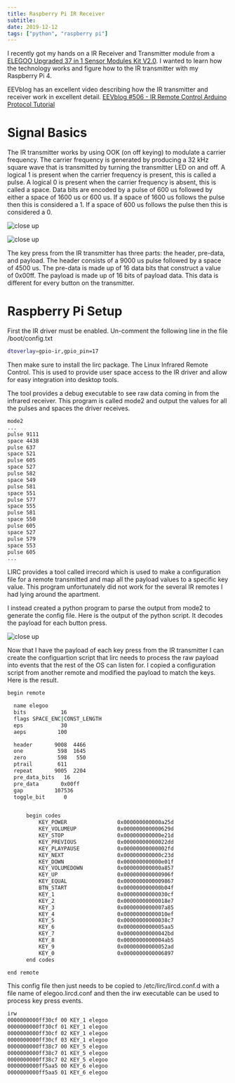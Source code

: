 ```yaml
---
title: Raspberry Pi IR Receiver
subtitle:
date: 2019-12-12
tags: ["python", "raspberry pi"]
---
```

I recently got my hands on a IR Receiver and Transmitter module from a [ELEGOO Upgraded 37 in 1 Sensor Modules Kit V2.0](https://www.elegoo.com/product/elegoo-upgraded-37-in-1-sensor-modules-kit-v2-0/).  I wanted to learn how the technology works and figure how to the IR transmitter with my Raspberry Pi 4.

EEVblog has an excellent video describing how the IR transmitter and receiver work in excellent detail. [EEVblog #506 - IR Remote Control Arduino Protocol Tutorial](https://www.youtube.com/watch?v=BUvFGTxZBG8)

# Signal Basics

The IR transmitter works by using OOK (on off keying) to modulate a carrier frequency.  The carrier frequency is generated by producing a 32 kHz square wave that is transmitted by turning the transmitter LED on and off.  A logical 1 is present when the carrier frequency is present, this is called a pulse.  A logical 0 is present when the carrier frequency is absent, this is called a space.  Data bits are encoded by a pulse of 600 us followed by either a space of 1600 us or 600 us.  If a space of 1600 us follows the pulse then this is considered a 1.  If a space of 600 us follows the pulse then this is considered a 0.

![close up](/img/raspberry-pi-ir-receiver/close-up-scope.png)

![close up](/img/raspberry-pi-ir-receiver/far-out-scope.png)

The key press from the IR transmitter has three parts: the header, pre-data, and payload.  The header consists of a 9000 us pulse followed by a space of 4500 us.  The pre-data is made up of 16 data bits that construct a value of 0x00ff.  The payload is made up of 16 bits of payload data.  This data is different for every button on the transmitter.

# Raspberry Pi Setup

First the IR driver must be enabled.  Un-comment the following line in the file /boot/config.txt

```sh
dtoverlay=gpio-ir,gpio_pin=17
```

Then make sure to install the lirc package.  The Linux Infrared Remote Control.  This is used to provide user space access to the IR driver and allow for easy integration into desktop tools.

The tool provides a debug executable to see raw data coming in from the infrared receiver.  This program is called mode2 and output the values for all the pulses and spaces the driver receives.

```sh
mode2
...
pulse 9111
space 4438
pulse 637
space 521
pulse 605
space 527
pulse 582
space 549
pulse 581
space 551
pulse 577
space 555
pulse 581
space 550
pulse 605
space 527
pulse 579
space 553
pulse 605
...
```

LIRC provides a tool called irrecord which is used to make a configuration file for a remote transmitted and map all the payload values to a specific key value.  This program unfortunately did not work for the several IR remotes I had lying around the apartment.

I instead created a python program to parse the output from mode2 to generate the config file.  Here is the output of the python script.  It decodes the payload for each button press.

![close up](/img/raspberry-pi-ir-receiver/python-script.png)



Now that I have the payload of each key press from the IR transmitter I can create the configuartion script that lirc needs to process the raw payload into events that the rest of the OS can listen for.  I copied a configuration script from another remote and modified the payload to match the keys.  Here is the result.

```sh
begin remote

  name elegoo
  bits           16
  flags SPACE_ENC|CONST_LENGTH
  eps            30
  aeps          100

  header       9008  4466
  one           598  1645
  zero          598   550
  ptrail        611
  repeat       9005  2204
  pre_data_bits   16
  pre_data       0x00ff
  gap          107536
  toggle_bit      0


      begin codes
          KEY_POWER                0x000000000000a25d
          KEY_VOLUMEUP             0x000000000000629d
          KEY_STOP                 0x000000000000e21d
          KEY_PREVIOUS             0x00000000000022dd
          KEY_PLAYPAUSE            0x00000000000002fd
          KEY_NEXT                 0x000000000000c23d
          KEY_DOWN                 0x000000000000e01f
          KEY_VOLUMEDOWN           0x000000000000a857
          KEY_UP                   0x000000000000906f
          KEY_EQUAL                0x0000000000009867
          BTN_START                0x000000000000b04f
          KEY_1                    0x00000000000030cf
          KEY_2                    0x00000000000018e7
          KEY_3                    0x0000000000007a85
          KEY_4                    0x00000000000010ef
          KEY_5                    0x00000000000038c7
          KEY_6                    0x0000000000005aa5
          KEY_7                    0x00000000000042bd
          KEY_8                    0x0000000000004ab5
          KEY_9                    0x00000000000052ad
          KEY_0                    0x0000000000006897
      end codes

end remote
```

This config file then just needs to be copied to /etc/lirc/lircd.conf.d with a file name of elegoo.lircd.conf and then the irw executable can be used to process key press events.

```sh
irw
0000000000ff30cf 00 KEY_1 elegoo
0000000000ff30cf 01 KEY_1 elegoo
0000000000ff30cf 02 KEY_1 elegoo
0000000000ff30cf 03 KEY_1 elegoo
0000000000ff38c7 00 KEY_5 elegoo
0000000000ff38c7 01 KEY_5 elegoo
0000000000ff38c7 02 KEY_5 elegoo
0000000000ff5aa5 00 KEY_6 elegoo
0000000000ff5aa5 01 KEY_6 elegoo
```

